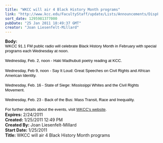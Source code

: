 ```yaml
---
title: "WKCC will air 4 Black History Month programs"
link: "http://www.kcc.edu/FacultyStaff/update/Lists/Announcements/DispForm.aspx?ID=85"
sort_date: 1295981377000
pubDate: "25 Jan 2011 18:49:37 GMT"
creator: "Joan Liesenfelt-Millard"
---
```


<div><b>Body:</b> <div class=ExternalClass1E4691F6D3E842D68C4EE1863843D111>
<div>
<p class=MsoNormal style="margin:0in 0in 0pt"><span><span style="color:black;line-height:115%;font-family:'Arial','sans-serif'"><font size=2>WKCC 91.1 FM public radio will celebrate Black History Month in February with special programs each Wednesday at noon.</font></span></span></p><span><span style="color:black;line-height:115%;font-family:'Arial','sans-serif'">
<p class=MsoNormal style="margin:0in 0in 0pt"><br><font size=2>Wednesday, Feb. 2, noon - Haki Madhubuti poetry reading at KCC.</font></p>
<p class=MsoNormal style="margin:0in 0in 0pt"><font size=2></font> </p>
<p class=MsoNormal style="margin:0in 0in 0pt"><font size=2>Wednesday, Feb 9, noon - Say It Loud: Great Speeches on Civil Rights and African American Identity.<br>    </font></p>
<p class=MsoNormal style="margin:0in 0in 0pt"><font size=2>Wednesday, Feb. 16 - State of Siege: Mississippi Whites and the Civil Rights Movement.<br>    </font></p>
<p class=MsoNormal style="margin:0in 0in 0pt"><font size=2>Wednesday, Feb. 23 - Back of the Bus: Mass Transit, Race and Inequality.<br> </font></p>
<p class=MsoNormal style="margin:0in 0in 0pt"><font size=2>For further details about the events, visit </font></span></span><span style="color:black;line-height:115%;font-family:'Arial','sans-serif'"><a href="http://r20.rs6.net/tn.jsp?llr=tcchpwn6&amp;et=1104281147457&amp;s=0&amp;e=0011OXSnTPgierRVvPy7w0gvg3RFWgNa5uOBWRTuf_QXSDOEcvhouUoYP4Fs_XunTcOLUib3sZyi8bSWY8dYWh1Tobd_stumalmQnCZNk3cs73hhn_Wzuemr6CpT1jWisinrQjiKbQHf6FvkpuiWXH-tVQ8tmGM_7CyTCqeHx5gW1XoWDwSB1Nvz4AMIehYEdIGWhQXW-Xo8JCnAKgMdFbnlqSh888Rf1ngHkAYJ0xj54waSWj7pgNu5rgLDHtyzF1f1emNok9WbFvayOXO-a1q5-trO54GM1E_1Lom6_v6pFjiK5eIQQiZQjaWpl2ID8W2Kc6Bcd8XA3cKHMEx4F3sPXvXRwmvUj6OoZkMX5puwg71v_Xpto1qkw==" target="_blank"><font size=2>WKCC's website</font></a><font size=2>.</font></span></p></div></div></div>
<div><b>Expires:</b> 2/24/2011</div>
<div><b>Created:</b> 1/25/2011 12:49 PM</div>
<div><b>Created By:</b> Joan Liesenfelt-Millard</div>
<div><b>Start Date:</b> 1/25/2011</div>
<div><b>Title:</b> WKCC will air 4 Black History Month programs</div>
